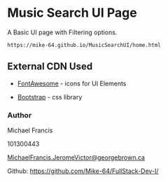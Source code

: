 # Music Search UI Page

A Basic UI page with Filtering options.

```
https://mike-64.github.io/MusicSearchUI/home.html
```

## External CDN Used

* [FontAwesome](https://fontawesome.com/icons?d=gallery) - icons for UI Elements

* [Bootstrap](https://getbootstrap.com/docs/4.1/getting-started/introduction/) - css library

### Author

Michael Francis

101300443

MichaelFrancis.JeromeVictor@georgebrown.ca

Github: https://github.com/Mike-64/FullStack-Dev-I/
